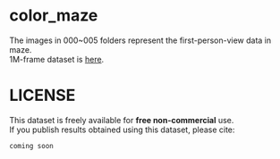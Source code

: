 # color_maze

The images in 000~005 folders represent the first-person-view data in maze.  
1M-frame dataset is [here](https://drive.google.com/file/d/193mSyFFX3UmZDNqNuRk4slZ4hWoibHTt/view?usp=sharing).

# LICENSE
This dataset is freely available for **free non-commercial** use.  
If you publish results obtained using this dataset, please cite:
```
coming soon
```
